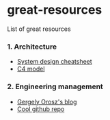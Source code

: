 # great-resources
List of great resources

### 1. Architecture
- [ System design cheatsheet ](https://medium.com/@nvashanin/system-design-cheat-sheet-762810f95fb6)
- [ C4 model ](https://c4model.com)

### 2. Engineering management
- [ Gergely Orosz's blog ](https://blog.pragmaticengineer.com) 
- [ Cool github repo ](https://github.com/pigiuz/engineering-management)
